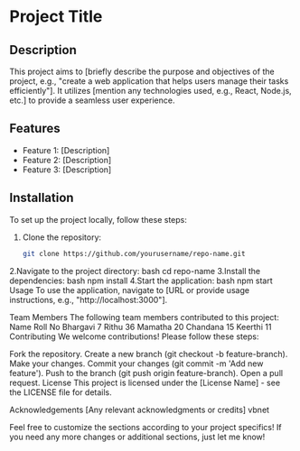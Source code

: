 # Project Title

## Description
This project aims to [briefly describe the purpose and objectives of the project, e.g., "create a web application that helps users manage their tasks efficiently"]. It utilizes [mention any technologies used, e.g., React, Node.js, etc.] to provide a seamless user experience.

## Features
- Feature 1: [Description]
- Feature 2: [Description]
- Feature 3: [Description]

## Installation
To set up the project locally, follow these steps:

1. Clone the repository:
   ```bash
   git clone https://github.com/yourusername/repo-name.git
 2.Navigate to the project directory:
bash
cd repo-name
3.Install the dependencies:
bash
npm install
4.Start the application:
bash
npm start
Usage
To use the application, navigate to [URL or provide usage instructions, e.g., "http://localhost:3000"].

Team Members
The following team members contributed to this project:
Name       	Roll No
Bhargavi    	7
Rithu	        36
Mamatha     	20
Chandana	    15
Keerthi	      11
Contributing
We welcome contributions! Please follow these steps:

Fork the repository.
Create a new branch (git checkout -b feature-branch).
Make your changes.
Commit your changes (git commit -m 'Add new feature').
Push to the branch (git push origin feature-branch).
Open a pull request.
License
This project is licensed under the [License Name] - see the LICENSE file for details.

Acknowledgements
[Any relevant acknowledgments or credits]
vbnet

Feel free to customize the sections according to your project specifics! If you need any more changes or additional sections, just let me know!


